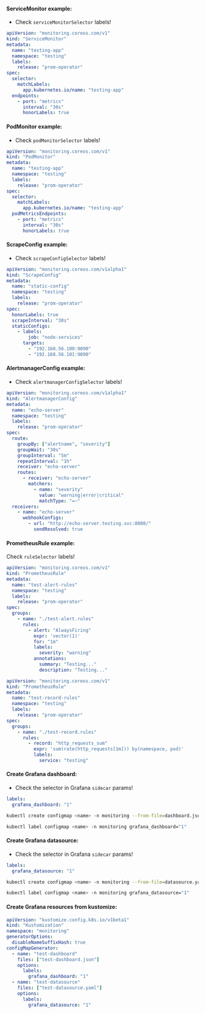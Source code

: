 #### ServiceMonitor example:
- Check `serviceMonitorSelector` labels!
```yaml
apiVersion: "monitoring.coreos.com/v1"
kind: "ServiceMonitor"
metadata:
  name: "testing-app"
  namespace: "testing"
  labels:
    release: "prom-operator"
spec:
  selector:
    matchLabels:
      app.kubernetes.io/name: "testing-app"
  endpoints:
    - port: "metrics"
      interval: "30s"
      honorLabels: true
```

#### PodMonitor example:
- Check `podMonitorSelector` labels!
```yaml
apiVersion: "monitoring.coreos.com/v1"
kind: "PodMonitor"
metadata:
  name: "testing-app"
  namespace: "testing"
  labels:
    release: "prom-operator"
spec:
  selector:
    matchLabels:
      app.kubernetes.io/name: "testing-app"
  podMetricsEndpoints:
    - port: "metrics"
      interval: "30s"
      honorLabels: true
```

#### ScrapeConfig example:
- Check `scrapeConfigSelector` labels!
```yaml
apiVersion: "monitoring.coreos.com/v1alpha1"
kind: "ScrapeConfig"
metadata:
  name: "static-config"
  namespace: "testing"
  labels:
    release: "prom-operator"
spec:
  honorLabels: true
  scrapeInterval: "30s"
  staticConfigs:
    - labels:
        job: "node-services"
      targets:
        - "192.168.56.100:9090"
        - "192.168.56.101:9090"
```

#### AlertmanagerConfig example:
- Check `alertmanagerConfigSelector` labels!
```yaml
apiVersion: "monitoring.coreos.com/v1alpha1"
kind: "AlertmanagerConfig"
metadata:
  name: "echo-server"
  namespace: "testing"
  labels:
    release: "prom-operator"
spec:
  route:
    groupBy: ["alertname", "severity"]
    groupWait: "30s"
    groupInterval: "5m"
    repeatInterval: "1h"
    receiver: "echo-server"
    routes:
      - receiver: "echo-server"
        matchers:
          - name: "severity"
            value: "warning|error|critical"
            matchType: "=~"
  receivers:
    - name: "echo-server"
      webhookConfigs:
        - url: "http://echo-server.testing.svc:8080/"
          sendResolved: true
```

#### PrometheusRule example:
 Check `ruleSelector` labels!
```yaml
apiVersion: "monitoring.coreos.com/v1"
kind: "PrometheusRule"
metadata:
  name: "test-alert-rules"
  namespace: "testing"
  labels:
    release: "prom-operator"
spec:
  groups:
    - name: "./test-alert.rules"
      rules:
        - alert: "AlwaysFiring"
          expr: 'vector(1)'
          for: "1m"
          labels:
            severity: "warning"
          annotations:
            summary: "Testing..."
            description: "Testing..."
```
```yaml
apiVersion: "monitoring.coreos.com/v1"
kind: "PrometheusRule"
metadata:
  name: "test-record-rules"
  namespace: "testing"
  labels:
    release: "prom-operator"
spec:
  groups:
    - name: "./test-record.rules"
      rules:
        - record: "http_requests_sum"
          expr: 'sum(rate(http_requests[1m])) by(namespace, pod)'
          labels:
            service: "testing"
```

#### Create Grafana dashboard:
- Check the selector in Grafana `sidecar` params!
```yaml
labels:
  grafana_dashboard: "1"
```
```bash
kubectl create configmap <name> -n monitoring --from-file=dashboard.json
```
```bash
kubectl label configmap <name> -n monitoring grafana_dashboard="1"
```

#### Create Grafana datasource:
- Check the selector in Grafana `sidecar` params!
```yaml
labels:
  grafana_datasource: "1"
```
```bash
kubectl create configmap <name> -n monitoring --from-file=datasource.yaml
```
```bash
kubectl label configmap <name> -n monitoring grafana_datasource="1"
```

#### Create Grafana resources from kustomize:
```yaml
apiVersion: "kustomize.config.k8s.io/v1beta1"
kind: "Kustomization"
namespace: "monitoring"
generatorOptions:
  disableNameSuffixHash: true
configMapGenerator:
  - name: "test-dashboard"
    files: ["test-dashboard.json"]
    options:
      labels:
        grafana_dashboard: "1"
  - name: "test-datasource"
    files: ["test-datasource.yaml"]
    options:
      labels:
        grafana_datasource: "1"
```
